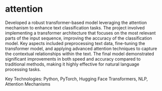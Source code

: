 # attention

Developed a robust transformer-based model leveraging the attention mechanism to enhance text classification tasks. The project involved implementing a transformer architecture that focuses on the most relevant parts of the input sequence, improving the accuracy of the classification model. Key aspects included preprocessing text data, fine-tuning the transformer model, and applying advanced attention techniques to capture the contextual relationships within the text. The final model demonstrated significant improvements in both speed and accuracy compared to traditional methods, making it highly effective for natural language processing tasks.

Key Technologies: Python, PyTorch, Hugging Face Transformers, NLP, Attention Mechanisms
